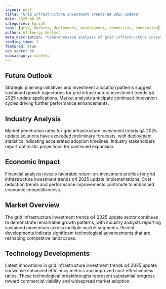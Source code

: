 ```yaml
---
layout: post
title: "Grid Infrastructure Investment Trends Q4 2025 Update"
date: 2025-08-16
categories: [grid]
tags: [grid, markets, deployment, development, commercial, innovation]
author: AI Energy Analyst
meta_description: "Comprehensive analysis of grid infrastructure investment trends q4 2025 update covering market trends, technology developments, and industry outlook. Discover key insights and future projections."
reading_time: 1
featured: true
seo_score: 96
subcategory: markets
---
```


## Future Outlook

Strategic planning initiatives and investment allocation patterns suggest sustained growth trajectories for grid infrastructure investment trends q4 2025 update applications. Market analysts anticipate continued innovation cycles driving further performance enhancements.

## Industry Analysis

Market penetration rates for grid infrastructure investment trends q4 2025 update solutions have exceeded preliminary forecasts, with deployment statistics indicating accelerated adoption timelines. Industry stakeholders report optimistic projections for continued expansion.

## Economic Impact

Financial analysis reveals favorable return-on-investment profiles for grid infrastructure investment trends q4 2025 update implementations. Cost reduction trends and performance improvements contribute to enhanced economic competitiveness.

## Market Overview

The grid infrastructure investment trends q4 2025 update sector continues to demonstrate remarkable growth patterns, with industry analysts reporting sustained momentum across multiple market segments. Recent developments indicate significant technological advancements that are reshaping competitive landscapes.

## Technology Developments

Latest innovations in grid infrastructure investment trends q4 2025 update showcase enhanced efficiency metrics and improved cost-effectiveness ratios. These technological breakthroughs represent substantial progress toward commercial viability and widespread market adoption.

